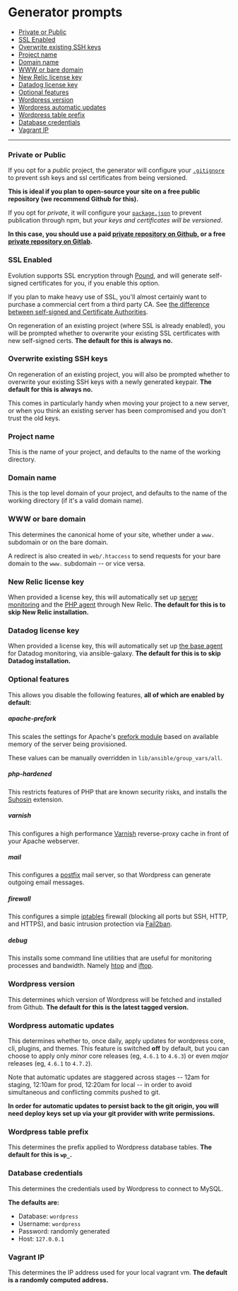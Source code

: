 # Generator prompts

* [Private or Public](#private-or-public)
* [SSL Enabled](#ssl-enabled)
* [Overwrite existing SSH keys](#overwrite-existing-ssh-keys)
* [Project name](#project-name)
* [Domain name](#domain-name)
* [WWW or bare domain](#www-or-bare-domain)
* [New Relic license key](#new-relic-license-key)
* [Datadog license key](#datadog-license-key)
* [Optional features](#optional-features)
* [Wordpress version](#wordpress-version)
* [Wordpress automatic updates](#wordpress-automatic-updates)
* [Wordpress table prefix](#wordpress-table-prefix)
* [Database credentials](#database-credentials)
* [Vagrant IP](#vagrant-ip)

---

### Private or Public

If you opt for a *public* project, the generator will configure your [`.gitignore`](http://git-scm.com/docs/gitignore) to prevent ssh keys and ssl certificates from being versioned.

**This is ideal if you plan to open-source your site on a free public repository (we recommend Github for this).**

If you opt for *private*, it will configure your [`package.json`](https://docs.npmjs.com/files/package.json) to prevent publication through npm, but *your keys and certificates will be versioned*.

**In this case, you should use a paid [private repository on Github](https://help.github.com/articles/making-a-public-repository-private/), or a free [private repository on Gitlab](http://doc.gitlab.com/ce/gitlab-basics/create-project.html).**

### SSL Enabled

Evolution supports SSL encryption through [Pound](http://www.apsis.ch/pound), and will generate self-signed certificates for you, if you enable this option.

If you plan to make heavy use of SSL, you'll almost certainly want to purchase a commercial cert from a third party CA. See [the difference between self-signed and Certificate Authorities](http://stackoverflow.com/questions/292732/self-signed-ssl-cert-or-ca#answer-292784).

On regeneration of an existing project (where SSL is already enabled), you will be prompted whether to overwrite your existing SSL certificates with new self-signed certs. **The default for this is always no.**

### Overwrite existing SSH keys

On regeneration of an existing project, you will also be prompted whether to overwrite your existing SSH keys with a newly generated keypair. **The default for this is always no.**

This comes in particularly handy when moving your project to a new server, or when you think an existing server has been compromised and you don't trust the old keys.

### Project name

This is the name of your project, and defaults to the name of the working directory.

### Domain name

This is the top level domain of your project, and defaults to the name of the working directory (if it's a valid domain name).

### WWW or bare domain

This determines the canonical home of your site, whether under a `www.` subdomain or on the bare domain.

A redirect is also created in `web/.htaccess` to send requests for your bare domain to the `www.` subdomain -- or vice versa.

### New Relic license key

When provided a license key, this will automatically set up [server monitoring](http://newrelic.com/server-monitoring) and the [PHP agent](https://docs.newrelic.com/docs/agents/php-agent/getting-started/new-relic-php) through New Relic. **The default for this is to skip New Relic installation.**

### Datadog license key

When provided a license key, this will automatically set up [the base agent](https://github.com/DataDog/ansible-datadog) for Datadog monitoring, via ansible-galaxy. **The default for this is to skip Datadog installation.**

### Optional features

This allows you disable the following features, **all of which are enabled by default**:

##### apache-prefork

This scales the settings for Apache's [prefork module](http://httpd.apache.org/docs/2.4/mod/prefork.html) based on available memory of the server being provisioned.

These values can be manually overridden in `lib/ansible/group_vars/all`.

##### php-hardened

This restricts features of PHP that are known security risks, and installs the [Suhosin](https://suhosin.org/) extension.

##### varnish

This configures a high performance [Varnish](https://www.varnish-cache.org/) reverse-proxy cache in front of your Apache webserver.

##### mail

This configures a [postfix](http://www.postfix.org/) mail server, so that Wordpress can generate outgoing email messages.

##### firewall

This configures a simple [iptables](https://en.wikipedia.org/wiki/Iptables) firewall (blocking all ports but SSH, HTTP, and HTTPS), and basic intrusion protection via [Fail2ban](http://www.fail2ban.org/wiki/index.php/Main_Page).

##### debug

This installs some command line utilities that are useful for monitoring processes and bandwidth. Namely [htop](http://hisham.hm/htop/) and [iftop](http://www.ex-parrot.com/pdw/iftop/).

### Wordpress version

This determines which version of Wordpress will be fetched and installed from Github. **The default for this is the latest tagged version.**

### Wordpress automatic updates

This determines whether to, once daily, apply updates for wordpress core, cli, plugins, and themes. This feature is switched **off** by default, but you can choose to apply only _minor_ core releases (eg, `4.6.1` to `4.6.3`) or even _major_ releases (eg, `4.6.1` to `4.7.2`).

Note that automatic updates are staggered across stages -- 12am for staging, 12:10am for prod, 12:20am for local -- in order to avoid simultaneous and conflicting commits pushed to git.

**In order for automatic updates to persist back to the git origin, you will need deploy keys set up via your git provider with write permissions.**

### Wordpress table prefix

This determines the prefix applied to Wordpress database tables. **The default for this is `wp_`.**

### Database credentials

This determines the credentials used by Wordpress to connect to MySQL.

**The defaults are:**

* Database: `wordpress`
* Username: `wordpress`
* Password: randomly generated
* Host: `127.0.0.1`

### Vagrant IP

This determines the IP address used for your local vagrant vm. **The default is a randomly computed address.**
